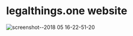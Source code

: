 # legalthings.one website

![screenshot--2018 05 16-22-51-20](https://user-images.githubusercontent.com/100821/40143474-cef41c4a-595b-11e8-9039-7ac4e1afd75f.png)
